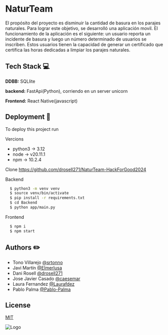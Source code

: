 
# NaturTeam

El propósito del proyecto es disminuir la cantidad de basura en los parajes naturales. Para lograr este objetivo, se desarrolló una aplicación movil. El funcionamiento de la aplicación es el siguiente: un usuario reporta un incidente de basura y luego un número determinado de usuarios se inscriben. Estos usuarios tienen la capacidad de generar un certificado que certifica las horas dedicadas a limpiar los parajes naturales.



## Tech Stack 💻

**DDBB:** SQLlite

**backend:** FastApi(Python), corriendo en un server unicorn

**Frontend:** React Native(javascript)



## Deployment 🚀

To deploy this project run

Vercions
- python3 -> 3.12
- node -> v20.11.1
- npm -> 10.2.4

Clone https://github.com/drosell271/NaturTeam-HackForGood2024

Backend
```bash
  $ python3 -m venv venv
  $ source venv/bin/activate
  $ pip install -r requirements.txt
  $ cd Backend
  $ python app/main.py
``` 
Frontend
```bash
  $ npm i
  $ npm start
``` 
## Authors ✏️

- Tono Villarejo [@srtonno](https://github.com/SrTonno)
- Javi Martín [@Elmerlusa](https://github.com/Elmerlusa)
- Dani Rosell [@drosell271](https://github.com/drosell271)
- Jose Javier Casado [@caesemar](https://github.com/caesemar)
- Laura Fernandez [@Laurafdez](https://github.com/Laurafdez)
- Pablo Palma [@Pablo-Palma](https://github.com/Pablo-Palma)

## License

[MIT](https://choosealicense.com/licenses/mit/)


![Logo](https://hackforgood.net/wp-content/uploads/2024/02/H4G24_BannerCiudadFecha-100.jpg)

